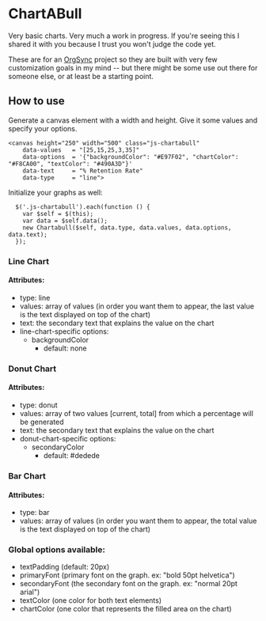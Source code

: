 ChartABull
==========

Very basic charts. Very much a work in progress. If you're seeing this I shared it with you because I trust you won't judge the code yet.

These are for an [OrgSync](http://www.github.com/orgsync) project so they are built with very few customization goals in my mind -- but there might be some use out there for someone else, or at least be a starting point.

## How to use

Generate a canvas element with a width and height. Give it some values and specify your options.

```
<canvas height="250" width="500" class="js-chartabull"
    data-values   = "[25,15,25,3,35]"
    data-options  = '{"backgroundColor": "#E97F02", "chartColor": "#F8CA00", "textColor": "#490A3D"}'
    data-text     = "% Retention Rate"
    data-type     = "line">
```

Initialize your graphs as well:

```
  $('.js-chartabull').each(function () {
    var $self = $(this);
    var data = $self.data();
    new Chartabull($self, data.type, data.values, data.options, data.text);
  });
```

### Line Chart

#### Attributes:
- type: line
- values: array of values (in order you want them to appear, the last value is the text displayed on top of the chart)
- text: the secondary text that explains the value on the chart
- line-chart-specific options:
  - backgroundColor
    - default: none

### Donut Chart

#### Attributes:
- type: donut
- values: array of two values [current, total] from which a percentage will be generated
- text: the secondary text that explains the value on the chart
- donut-chart-specific options:
  - secondaryColor
    - default: #dedede

### Bar Chart

#### Attributes:
- type: bar
- values: array of values (in order you want them to appear, the total value is the text displayed on top of the chart)

### Global options available:
  - textPadding (default: 20px)
  - primaryFont (primary font on the graph. ex: "bold 50pt helvetica")
  - secondaryFont (the secondary font on the graph. ex: "normal 20pt arial")
  - textColor (one color for both text elements)
  - chartColor (one color that represents the filled area on the chart)

